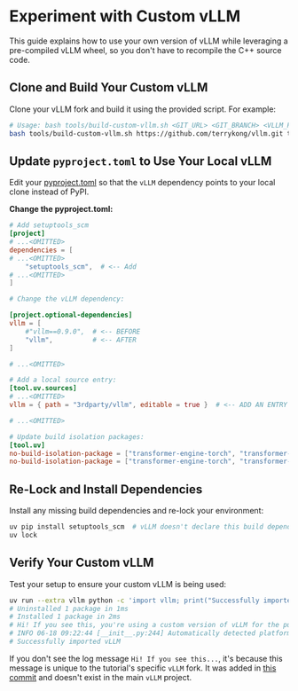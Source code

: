 # Experiment with Custom vLLM

This guide explains how to use your own version of vLLM while leveraging a pre-compiled vLLM wheel, so you don't have to recompile the C++ source code.

## Clone and Build Your Custom vLLM

Clone your vLLM fork and build it using the provided script. For example:

```sh
# Usage: bash tools/build-custom-vllm.sh <GIT_URL> <GIT_BRANCH> <VLLM_PRECOMILED_WHEEL_COMMIT>
bash tools/build-custom-vllm.sh https://github.com/terrykong/vllm.git terryk/demo-custom-vllm a3319f4f04fbea7defe883e516df727711e516cd
```
## Update `pyproject.toml` to Use Your Local vLLM
Edit your [pyproject.toml](https://github.com/NVIDIA-NeMo/RL/blob/main/pyproject.toml) so that the  `vLLM`  dependency points to your local clone instead of PyPI.

**Change the pyproject.toml:**
```toml
# Add setuptools_scm
[project]
# ...<OMITTED>
dependencies = [
# ...<OMITTED>
    "setuptools_scm",  # <-- Add
# ...<OMITTED>
]

# Change the vLLM dependency:

[project.optional-dependencies]
vllm = [
    #"vllm==0.9.0",  # <-- BEFORE
    "vllm",          # <-- AFTER
]

# ...<OMITTED>

# Add a local source entry:
[tool.uv.sources]
# ...<OMITTED>
vllm = { path = "3rdparty/vllm", editable = true }  # <-- ADD AN ENTRY

# ...<OMITTED>

# Update build isolation packages:
[tool.uv]
no-build-isolation-package = ["transformer-engine-torch", "transformer-engine"]          # <-- BEFORE
no-build-isolation-package = ["transformer-engine-torch", "transformer-engine", "vllm"]  # <-- AFTER
```
## Re-Lock and Install Dependencies
Install any missing build dependencies and re-lock your environment:

```sh
uv pip install setuptools_scm  # vLLM doesn't declare this build dependency so we install it manually
uv lock
```
## Verify Your Custom vLLM
Test your setup to ensure your custom vLLM is being used:
```sh
uv run --extra vllm python -c 'import vllm; print("Successfully imported vLLM")'
# Uninstalled 1 package in 1ms
# Installed 1 package in 2ms
# Hi! If you see this, you're using a custom version of vLLM for the purposes of this tutorial
# INFO 06-18 09:22:44 [__init__.py:244] Automatically detected platform cuda.
# Successfully imported vLLM
```

If you don't see the log message `Hi! If you see this...`, it's because this message is unique to the tutorial's specific `vLLM` fork. It was added in [this commit](https://github.com/terrykong/vllm/commit/69d5add744e51b988e985736f35c162d3e87b683) and doesn't exist in the main `vLLM` project.
